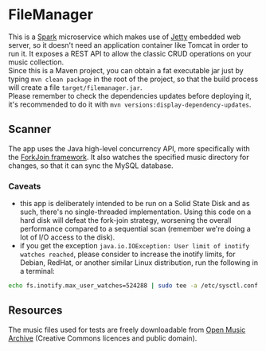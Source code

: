 # FileManager

This is a [Spark](http://sparkjava.com/) microservice which makes use of [Jetty](https://www.eclipse.org/jetty/) 
embedded web server, so it doesn't need an application container like Tomcat in order to
run it. It exposes a REST API to allow the classic CRUD operations on your music collection.  
Since this is a Maven project, you can obtain a fat executable jar just by typing `mvn clean package` in the root of the
project, so that the build process will create a file `target/filemanager.jar`.  
Please remember to check the dependencies updates before deploying it, it's recommended to do it with 
`mvn versions:display-dependency-updates`.

## Scanner

The app uses the Java high-level concurrency API, more specifically with the [ForkJoin framework](https://docs.oracle.com/javase/tutorial/essential/concurrency/forkjoin.html).
It also watches the specified music directory for changes, so that it can sync the MySQL database.

### Caveats

* this app is deliberately intended to be run on a Solid State Disk and as such, there's no 
single-threaded implementation. Using this code on a hard disk will defeat the fork-join strategy, worsening the overall
performance compared to a sequential scan (remember we're doing a lot of I/O access to the disk).
* if you get the exception `java.io.IOException: User limit of inotify watches reached`, please consider to increase the
inotify limits, for Debian, RedHat, or another similar Linux distribution, run the following in a terminal:
```bash
echo fs.inotify.max_user_watches=524288 | sudo tee -a /etc/sysctl.conf && sudo sysctl -p
```

## Resources

The music files used for tests are freely downloadable from [Open Music Archive](http://www.openmusicarchive.org/) 
(Creative Commons licences and public domain). 